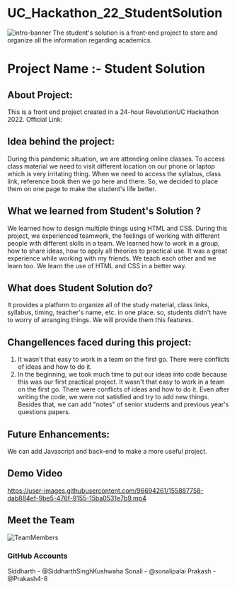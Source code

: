 # UC_Hackathon_22_StudentSolution
![intro-banner](https://user-images.githubusercontent.com/71840834/155874461-d08cdb30-0280-4f05-8ddd-04add5e43422.jpg)
The student's solution is a front-end project to store and organize all the information regarding academics.
# Project Name :- Student Solution

## About Project:
This is a front end project created in a 24-hour RevolutionUC Hackathon 2022.
Official Link: 

## Idea behind the project:
During this pandemic situation, we are attending online classes. To access class material we need to visit different location on our phone or laptop which is very irritating thing. When we need to access the syllabus, class link, reference book then we go here and there. So, we decided to place them on one page to make the student's life better.

## What we learned from Student's Solution ?
We learned how to design multiple things using HTML and CSS. During this project, we experienced teamwork, the feelings of working with different people with different skills in a team. We learned how to work in a group, how to share ideas, how to apply all theories to practical use. It was a great experience while working with my friends. We teach each other and we learn too. We learn the use of HTML and CSS in a better way.
## What does Student Solution do?
It provides a platform to organize all of the study material, class links, syllabus, timing, teacher's name, etc. in one place. so, students didn't have to worry of arranging things. We will provide them this features.

## Changellences faced during this project:
1. It wasn't that easy to work in a team on the first go. There were conflicts of ideas and how to do it.
2. In the beginning, we took much time to put our ideas into code because this was our first practical project. It wasn't that easy to work in a team on the first go. There were conflicts of ideas and how to do it. Even after writing the code, we were not satisfied and try to add new things. Besides that, we can add "notes" of senior students and previous year's questions papers.

## Future Enhancements:
We can add Javascript and back-end to make a more useful project.

## Demo Video
https://user-images.githubusercontent.com/96694261/155887758-dab884ef-9be5-476f-9155-15ba0531e7b9.mp4

## Meet the Team
![TeamMembers](https://user-images.githubusercontent.com/96694261/155887911-f8103b33-43e3-4fce-8a13-2bfa82ac263d.jpeg)

### GitHub Accounts
Siddharth - @SiddharthSinghKushwaha
Sonali - @sonalipalai
Prakash - @Prakash4-8
